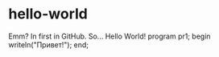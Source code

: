 # hello-world
Emm? In first in GitHub. So... Hello World!
program pr1;
begin
writeln("Привет!");
end;
